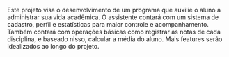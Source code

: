 Este projeto visa o desenvolvimento de um programa que auxilie o aluno a administrar sua vida acadêmica. O assistente contará com um sistema de cadastro, perfil e estatísticas para maior controle e acompanhamento. Também contará com operações básicas como registrar as notas de cada disciplina, e baseado nisso, calcular a média do aluno. Mais features serão idealizados ao longo do projeto.